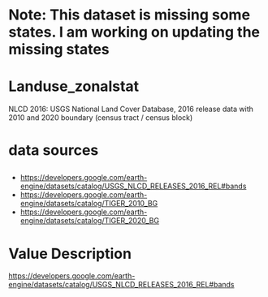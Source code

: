 # Note: This dataset is missing some states. I am working on updating the missing states
# Landuse_zonalstat
NLCD 2016: USGS National Land Cover Database, 2016 release data with 2010 and 2020 boundary (census tract / census block)

# data sources <p>
* https://developers.google.com/earth-engine/datasets/catalog/USGS_NLCD_RELEASES_2016_REL#bands
* https://developers.google.com/earth-engine/datasets/catalog/TIGER_2010_BG
* https://developers.google.com/earth-engine/datasets/catalog/TIGER_2020_BG

# Value	Description
https://developers.google.com/earth-engine/datasets/catalog/USGS_NLCD_RELEASES_2016_REL#bands
